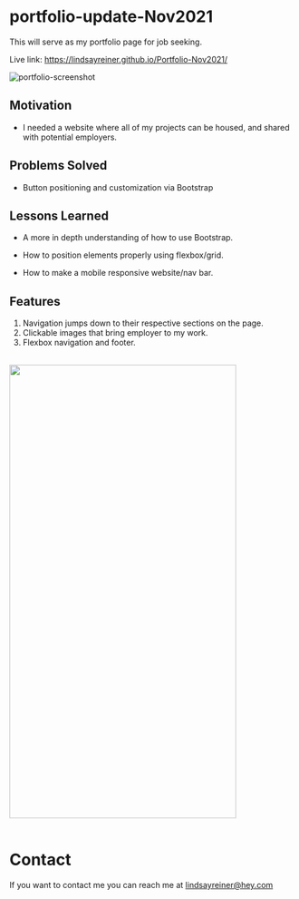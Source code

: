# portfolio-update-Nov2021

This will serve as my portfolio page for job seeking.

Live link: https://lindsayreiner.github.io/Portfolio-Nov2021/


<img src="public/images/portfolio-screenshot.png" alt="portfolio-screenshot">

## Motivation

- I needed a website where all of my projects can be housed, and shared with potential employers.

## Problems Solved

- Button positioning and customization via Bootstrap

## Lessons Learned

- A more in depth understanding of how to use Bootstrap.

- How to position elements properly using flexbox/grid.

- How to make a mobile responsive website/nav bar.

## Features

1. Navigation jumps down to their respective sections on the page.
2. Clickable images that bring employer to my work.
3. Flexbox navigation and footer.

<br>
<img src="" width="400" height="800">

<br>
<br>

# Contact

If you want to contact me you can reach me at lindsayreiner@hey.com
